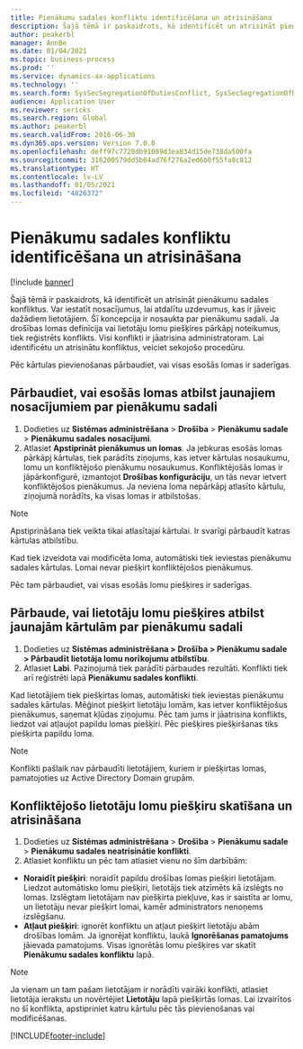 ```yaml
---
title: Pienākumu sadales konfliktu identificēšana un atrisināšana
description: Šajā tēmā ir paskaidrots, kā identificēt un atrisināt pienākumu sadales konfliktus.
author: peakerbl
manager: AnnBe
ms.date: 01/04/2021
ms.topic: business-process
ms.prod: ''
ms.service: dynamics-ax-applications
ms.technology: ''
ms.search.form: SysSecSegregationOfDutiesConflict, SysSecSegregationOfDutiesRule
audience: Application User
ms.reviewer: sericks
ms.search.region: Global
ms.author: peakerbl
ms.search.validFrom: 2016-06-30
ms.dyn365.ops.version: Version 7.0.0
ms.openlocfilehash: deff97c7728db91089d3ea834d15de738da500fa
ms.sourcegitcommit: 316200579dd5b04ad76f276a2ed6b0f55fa8c812
ms.translationtype: HT
ms.contentlocale: lv-LV
ms.lasthandoff: 01/05/2021
ms.locfileid: "4826372"
---
```

# <a name="identify-and-resolve-conflicts-in-segregation-of-duties"></a>Pienākumu sadales konfliktu identificēšana un atrisināšana

[!include [banner](../../includes/banner.md)]

Šajā tēmā ir paskaidrots, kā identificēt un atrisināt pienākumu sadales konfliktus. Var iestatīt nosacījumus, lai atdalītu uzdevumus, kas ir jāveic dažādiem lietotājiem. Šī koncepcija ir nosaukta par pienākumu sadali. Ja drošības lomas definīcija vai lietotāju lomu piešķires pārkāpj noteikumus, tiek reģistrēts konflikts. Visi konflikti ir jāatrisina administratoram. Lai identificētu un atrisinātu konfliktus, veiciet sekojošo procedūru.

Pēc kārtulas pievienošanas pārbaudiet, vai visas esošās lomas ir saderīgas. 

## <a name="verify-that-existing-roles-and-duties-comply-with-new-rules-for-segregation-of-duties"></a>Pārbaudiet, vai esošās lomas atbilst jaunajiem nosacījumiem par pienākumu sadali
1. Dodieties uz **Sistēmas administrēšana** > **Drošība** > **Pienākumu sadale** > **Pienākumu sadales nosacījumi**.
3. Atlasiet **Apstiprināt pienākumus un lomas**. Ja jebkuras esošās lomas pārkāpj kārtulas, tiek parādīts ziņojums, kas ietver kārtulas nosaukumu, lomu un konfliktējošo pienākumu nosaukumus. Konfliktējošās lomas ir jāpārkonfigurē, izmantojot **Drošības konfigurāciju**, un tās nevar ietvert konfliktējošos pienākumus. Ja neviena loma nepārkāpj atlasīto kārtulu, ziņojumā norādīts, ka visas lomas ir atbilstošas.   

> [!NOTE]
> Apstiprināšana tiek veikta tikai atlasītajai kārtulai. Ir svarīgi pārbaudīt katras kārtulas atbilstību.   

Kad tiek izveidota vai modificēta loma, automātiski tiek ieviestas pienākumu sadales kārtulas. Lomai nevar piešķirt konfliktējošos pienākumus.

Pēc tam pārbaudiet, vai visas esošās lomu piešķires ir saderīgas.

## <a name="verify-that-user-role-assignments-comply-with-new-rules-for-segregation-of-duties"></a>Pārbaude, vai lietotāju lomu piešķires atbilst jaunajām kārtulām par pienākumu sadali
1. Dodieties uz **Sistēmas administrēšana > Drošība > Pienākumu sadale > Pārbaudīt lietotāja lomu norīkojumu atbilstību**.
2. Atlasiet **Labi**. Paziņojumā tiek parādīti pārbaudes rezultāti. Konflikti tiek arī reģistrēti lapā **Pienākumu sadales konflikti**.   

Kad lietotājiem tiek piešķirtas lomas, automātiski tiek ieviestas pienākumu sadales kārtulas. Mēģinot piešķirt lietotāju lomām, kas ietver konfliktējošus pienākumus, saņemat kļūdas ziņojumu. Pēc tam jums ir jāatrisina konflikts, liedzot vai atļaujot papildu lomas piešķiri. Pēc piešķires piešķiršanas tiks piešķirta papildu loma. 

> [!NOTE]
> Konflikti pašlaik nav pārbaudīti lietotājiem, kuriem ir piešķirtas lomas, pamatojoties uz Active Directory Domain grupām.

## <a name="view-and-resolve-conflicting-user-role-assignments"></a>Konfliktējošo lietotāju lomu piešķiru skatīšana un atrisināšana
1. Dodieties uz **Sistēmas administrēšana** > **Drošība** > **Pienākumu sadale** > **Pienākumu sadales neatrisinātie konflikti**. 
2. Atlasiet konfliktu un pēc tam atlasiet vienu no šīm darbībām: 

  - **Noraidīt piešķiri**: noraidīt papildu drošības lomas piešķiri lietotājam. Liedzot automātisko lomu piešķiri, lietotājs tiek atzīmēts kā izslēgts no lomas. Izslēgtam lietotājam nav piešķirta piekļuve, kas ir saistīta ar lomu, un lietotāju nevar piešķirt lomai, kamēr administrators nenoņems izslēgšanu. 
-  **Atļaut piešķiri**: ignorēt konfliktu un atļaut piešķirt lietotāju abām drošības lomām. Ja ignorējat konfliktu, laukā **Ignorēšanas pamatojums** jāievada pamatojums. Visas ignorētās lomu piešķires var skatīt **Pienākumu sadales konfliktu** lapā.  

> [!NOTE]
> Ja vienam un tam pašam lietotājam ir norādīti vairāki konflikti, atlasiet lietotāja ierakstu un novērtējiet **Lietotāju** lapā piešķirtās lomas. Lai izvairītos no šī konflikta, apstipriniet katru kārtulu pēc tās pievienošanas vai modificēšanas.


[!INCLUDE[footer-include](../../../../includes/footer-banner.md)]